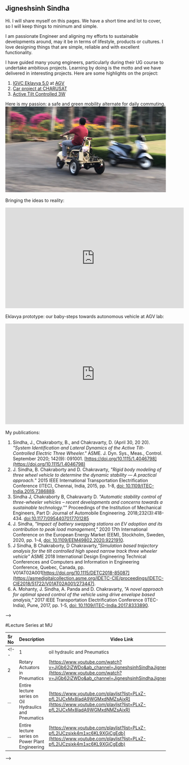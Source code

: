## Jigneshsinh Sindha

Hi. I will share myself on this pages. We have a short time and lot to cover, so I will keep things to minimum and simple.

I am passionate Engineer and aligning my efforts to sustainable developments around, may it be in terms of lifestyle, products or cultures. I love designing things that are simple, reliable and with excellent functionality.

I have guided many young engineers, particularly during their UG course to undertake ambitious projects. Learning by doing is the motto and we have delivered in interesting projects.
Here are some highlights on the project:
1. [IGVC Eklavya 5.0](http://www.igvc.org/teams/2016teams.png) at [AGV](https://www.facebook.com/agvkgp/)
3. [Car project at CHARUSAT](https://www.facebook.com/OjaswatMotorsports/)
4. [Active Tilt Controlled 3W](https://scholar.google.co.in/citations?user=P73XAi0AAAAJ&hl=en)


Here is my passion: a safe and green mobility alternate for daily commuting.
![Screenshot](screenshot.jpg)

Bringing the ideas to reality:
<iframe width="560" height="315" src="https://www.youtube.com/embed/-VjmnLb2v14" title="YouTube video player" frameborder="0" allow="accelerometer; autoplay; clipboard-write; encrypted-media; gyroscope; picture-in-picture" allowfullscreen></iframe>


Eklavya prototype: our baby-steps towards autonomous vehicle at AGV lab:

<iframe width="560" height="315" src="https://www.youtube.com/embed/pNapyZJ8rZw" title="YouTube video player" frameborder="0" allow="accelerometer; autoplay; clipboard-write; encrypted-media; gyroscope; picture-in-picture" allowfullscreen></iframe>    

My publications:
1. Sindha, J., Chakraborty, B., and Chakravarty, D. (April 30, 20 20). _"System Identification and Lateral Dynamics of the Active Tilt-Controlled Electric Three Wheeler."_ ASME. J. Dyn. Sys., Meas., Control. September 2020; 142(9): 091001. [https://doi.org/10.1115/1.4046798](https://doi.org/10.1115/1.4046798)
2. J. Sindha, B. Chakraborty and D. Chakravarty, _"Rigid body modeling of three wheel vehicle to determine the dynamic stability — A practical approach._" 2015 IEEE International Transportation Electrification Conference (ITEC), Chennai, India, 2015, pp. 1-8, [doi: 10.1109/ITEC-India.2015.7386889](https://ieeexplore.ieee.org/abstract/document/7386889).
3. Sindha J, Chakraborty B, Chakravarty D. _"Automatic stability control of three-wheeler vehicles – recent developments and concerns towards a sustainable technology._"" Proceedings of the Institution of Mechanical Engineers, Part D: Journal of Automobile Engineering. 2018;232(3):418-434. [doi:10.1177/0954407017701285](https://journals.sagepub.com/doi/abs/10.1177/0954407017701285)
4. J. Sindha, _"Impact of battery swapping stations on EV adoption and its contribution to peak load management,"_ 2020 17th International Conference on the European Energy Market (EEM), Stockholm, Sweden, 2020, pp. 1-4, [doi: 10.1109/EEM49802.2020.9221910](https://ieeexplore.ieee.org/abstract/document/9221910).  
5. J Sindha, B Chakraborty, D Chakravarty,_"Simulation based trajectory analysis for the tilt controlled high speed narrow track three wheeler vehicle"_ ASME 2018 International Design Engineering Technical Conferences and Computers and Information in Engineering Conference, Quebec, Canada, pp. V01AT02A001[https://doi.org/10.1115/DETC2018-85087](https://asmedigitalcollection.asme.org/IDETC-CIE/proceedings/IDETC-CIE2018/51722/V01AT02A001/273447).
6. A. Mohanty, J. Sindha, A. Panda and D. Chakravarty, _"A novel approach for optimal speed control of the vehicle using drive envelope based analysis,"_ 2017 IEEE Transportation Electrification Conference (ITEC-India), Pune, 2017, pp. 1-5, [doi: 10.1109/ITEC-India.2017.8333890](https://ieeexplore.ieee.org/abstract/document/8333890).


<!-- <span class="__dimensions_badge_embed__" data-doi="10.1001/jama.2016.9797"></span><script async src="https://badge.dimensions.ai/badge.js" charset="utf-8"></script>
<!-- from the source "https://badge.dimensions.ai/#build"!> -->
<!--
Video Series from the lectures(Updation in progress):
<style type="text/css">
.tg  {border-collapse:collapse;border-spacing:0;}
.tg td{border-color:black;border-style:solid;border-width:1px;font-family:Arial, sans-serif;font-size:14px;
  overflow:hidden;padding:10px 5px;word-break:normal;}
.tg th{border-color:black;border-style:solid;border-width:1px;font-family:Arial, sans-serif;font-size:14px;
  font-weight:normal;overflow:hidden;padding:10px 5px;word-break:normal;}
.tg .tg-0lax{text-align:left;vertical-align:top}
</style>
<table class="tg">
<thead>
  <tr>
    <th class="tg-0lax">Subject</th>
    <th class="tg-0lax">Video Link</th>
    <th class="tg-0lax">Description</th>
  </tr>
</thead>
<tbody>
  <tr>
    <td class="tg-0lax">OHP</td>
    <td class="tg-0lax"><a href="https://youtu.be/A-MYsQLmH0g"><span style="text-decoration:none;color:red">https://youtu.be/A-MYsQLmH0g</span></a></td>
    <td class="tg-0lax">This is the final session of OHP subject. We have learned about OHP in 32 sessions. We will discuss the trade-off in pipe selection for hydraulic machines. Later, we will revise the chapter on circuit design with a futuristic perspective. Best luck, best wishes. </td>
  </tr>
  <tr>
    <td class="tg-0lax">OHP</td>
    <td class="tg-0lax"><a href="https://youtu.be/umW3DQPoo_Q"><span style="text-decoration:none;color:red">https://youtu.be/umW3DQPoo_Q</span></a></td>
    <td class="tg-0lax">Pressure losses in hydraulic circuits. </td>
  </tr>
  <tr>
    <td class="tg-0lax">OHP</td>
    <td class="tg-0lax"><a href="https://youtu.be/PjVwmVdYhcE"><span style="text-decoration:none;color:red">https://youtu.be/PjVwmVdYhcE</span></a></td>
    <td class="tg-0lax">Circuits with limit switches-graphical representation</td>
  </tr>
  <tr>
    <td class="tg-0lax">OHP</td>
    <td class="tg-0lax"><a href="https://youtu.be/uXZaWeH9A_M"><span style="text-decoration:none;color:red">https://youtu.be/uXZaWeH9A_M</span></a></td>
    <td class="tg-0lax">We will learn 'Literal' and "Graphical' representation for the circuits used in automatic operation cycles. </td>
  </tr>
</tbody>
</table> --> -->

#Lecture Series at MU

| Sr No          | Description    | Video Link |
| :------------- | :------------- |------------|
<!-- | 1              | oil hydraulic and Pneumatics| [https://youtu.be/FBeMAsuGRtE](https://youtu.be/FBeMAsuGRtE) |
| 2              | Rotary Actuators in Pneumatics| [https://www.youtube.com/watch?v=JjGb62jZWDo&ab_channel=JigneshsinhSindhaJigneshsinhSindha](https://www.youtube.com/watch?v=JjGb62jZWDo&ab_channel=JigneshsinhSindhaJigneshsinhSindha) | -->
| ...              | Entire lecture series on Oil Hydraulics and Pneumatics| [https://www.youtube.com/playlist?list=PLxZ-pfL2IJCxMx8ladA9WGMxdNMZsAixR](https://www.youtube.com/playlist?list=PLxZ-pfL2IJCxMx8ladA9WGMxdNMZsAixR) |
| ...              | Entire lecture series on Power Plant Engineering| [https://www.youtube.com/playlist?list=PLxZ-pfL2IJCzsjxk4m1xc6KL9XGjCgEdb](https://www.youtube.com/playlist?list=PLxZ-pfL2IJCzsjxk4m1xc6KL9XGjCgEdb) |

<!--
## Header 2 ()
### Header 3
Education
- Bulleted
- List
My publications
1. Numbered
2. List

**Bold** and _Italic_ and `Code` text

[Link](url) and ![Image](src)
```

For more details see [GitHub Flavored Markdown](https://guides.github.com/features/mastering-markdown/).

### Jekyll Themes

Your Pages site will use the layout and styles from the Jekyll theme you have selected in your [repository settings](https://github.com/Jigs86/Jigs86.github.io/settings). The name of this theme is saved in the Jekyll `_config.yml` configuration file.

### Support or Contact

Having trouble with Pages? Check out our [documentation](https://docs.github.com/categories/github-pages-basics/) or [contact support](https://support.github.com/contact) and we’ll help you sort it out. --> -->
